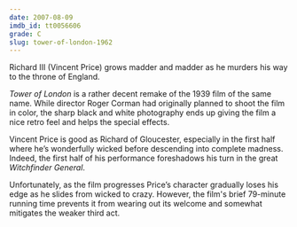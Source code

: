 ```yaml
---
date: 2007-08-09
imdb_id: tt0056606
grade: C
slug: tower-of-london-1962
---
```


Richard III (Vincent Price) grows madder and madder as he murders his way to the throne of England.

_Tower of London_ is a rather decent remake of the 1939 film of the same name. While director Roger Corman had originally planned to shoot the film in color, the sharp black and white photography ends up giving the film a nice retro feel and helps the special effects.

Vincent Price is good as Richard of Gloucester, especially in the first half where he’s wonderfully wicked before descending into complete madness. Indeed, the first half of his performance foreshadows his turn in the great <span data-imdb-id="tt0063285">_Witchfinder General_</span>.

Unfortunately, as the film progresses Price’s character gradually loses his edge as he slides from wicked to crazy. However, the film's brief 79-minute running time prevents it from wearing out its welcome and somewhat mitigates the weaker third act.
